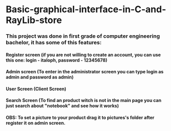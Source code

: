 # Basic-graphical-interface-in-C-and-RayLib-store

### This project was done in first grade of computer engineering bachelor, it has some of this features:<br />

#### Register screen (if you are not willing to create an account, you can use this one: login - italoph, password - 12345678)<br />
#### Admin screen (To enter in the administrator screen you can type login as admin and password as admin)<br />
#### User Screen (Client Screen)<br />
#### Search Screen (To find an product witch is not in the main page you can just search about "notebook" and see how it works)<br />


#### OBS: To set a picture to your product drag it to pictures's folder after register it on admin screen.<br />
